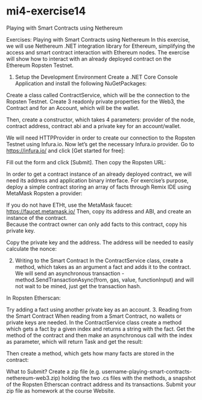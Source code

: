 # mi4-exercise14
Playing with Smart Contracts using Nethereum

Exercises: Playing with Smart Contracts using Nethereum
In this exercise, we will use Nethereum .NET integration library for Ethereum, simplifying the access and smart contract interaction with Ethereum nodes. The exercise will show how to interact with an already deployed contract on the Ethereum Ropsten Testnet.
1.	Setup the Development Environment
Create a .NET Core Console Application and install the following NuGetPackages:
 
Create a class called ContractService, which will be the connection to the Ropsten Testnet. Create 3 readonly private properties for the Web3, the Contract and for an Account, which will be the wallet.
 
Then, create a constructor, which takes 4 parameters: provider of the node, contract address, contract abi and a private key for an account/wallet.
 
We will need HTTPProvider in order to create our connection to the Ropsten Testnet using Infura.io.
Now let’s get the necessary Infura.io provider. Go to https://infura.io/ and click [Get started for free]:
 
Fill out the form and click [Submit]. Then copy the Ropsten URL:
 
 
In order to get a contract instance of an already deployed contract, we will need its address and application binary interface. For exercise’s purpose, deploy a simple contract storing an array of facts through Remix IDE using MetaMask Ropsten a provider:
 
If you do not have ETHt, use the MetaMask faucet: https://faucet.metamask.io/ 
Then, copy its address and ABI, and create an instance of the contract.  
Because the contract owner can only add facts to this contract, copy his private key.
 
 
Copy the private key and the address. The address will be needed to easily calculate the nonce:
 
 
2.	Writing to the Smart Contract
In the ContractService class, create a method, which takes as an argument a fact and adds it to the contract. We will send an asynchronous transaction - method.SendTransactionAsync(from, gas, value, functionInput) and will not wait to be mined, just get the transaction hash.
 
 
 
In Ropsten Etherscan:
 


Try adding a fact using another private key as an account.
3.	Reading from the Smart Contract
When reading from a Smart Contract, no wallets or private keys are needed. 
In the ContractService class create a method which gets a fact by a given index and returns a string with the fact. Get the method of the contract and then make an asynchronous call with the index as parameter, which will return Task<string> and get the result:
 
 
 
Then create a method, which gets how many facts are stored in the contract:
 
 
 
What to Submit?
Create a zip file (e.g. username-playing-smart-contracts-nethereum-web3.zip) holding the two .cs files with the methods, a snapshot of the Ropsten Etherscan contract address and its transactions.
Submit your zip file as homework at the course Website.

